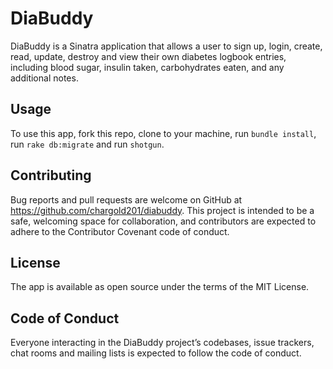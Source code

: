 # DiaBuddy
DiaBuddy is a Sinatra application that allows a user to sign up, login, create, read, update, destroy and view their own diabetes logbook entries, including blood sugar, insulin taken, carbohydrates eaten, and any additional notes.

## Usage
To use this app, fork this repo, clone to your machine, run `bundle install`, run `rake db:migrate` and run `shotgun`.

## Contributing
Bug reports and pull requests are welcome on GitHub at https://github.com/chargold201/diabuddy. This project is intended to be a safe, welcoming space for collaboration, and contributors are expected to adhere to the Contributor Covenant code of conduct.

## License
The app is available as open source under the terms of the MIT License.

## Code of Conduct
Everyone interacting in the DiaBuddy project’s codebases, issue trackers, chat rooms and mailing lists is expected to follow the code of conduct.
